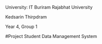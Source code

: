  University: IT Buriram Rajabhat University

 Kedsarin  Thirpdram

 Year 4, Group 1

  #Project Student Data Management System 
